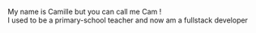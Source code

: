 My name is Camille but you can call me Cam ! <br>
I used to be a primary-school teacher and now am a fullstack developer
